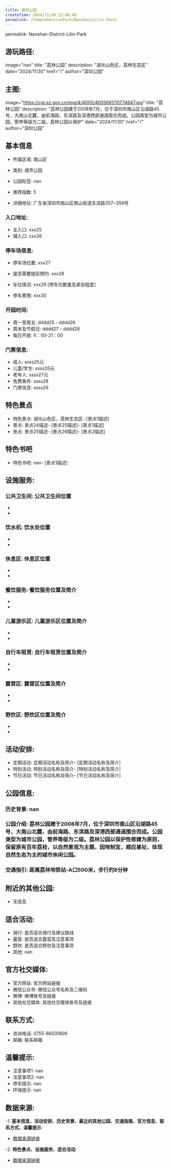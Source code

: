 ```yaml
---
title: 荔林公园
createTime: 2024/11/30 23:48:40
permalink: /ComprehensivePark/Nanshan/Lilin-Park/
---
```

permalink: Nanshan-District-Lilin-Park
## 游玩路径:
image="nan"
title: "荔林公园"
description: "湖光山色区，荔林生态区"
date="2024/11/30"
href="/"
author="深圳公园"
## 主图:
image="https://cgj.sz.gov.cn/img/4/4005/4005681/10774647.jpg"
title: "荔林公园"
description: "荔林公园建于2008年7月，位于深圳市南山区沿湖路45号，大南山北麓，由前海路、东滨路及深港西部通道围合而成。公园类型为城市公园，管养等级为二级。荔林公园以保护"
date="2024/11/30"
href="/"
author="深圳公园"
## 基本信息

- 所属区域: 南山区

- 类别: 城市公园

- 公园标签: nan

- 推荐指数: 5

- 详细地址: 广东省深圳市南山区南山街道东滨路357~359号

### 入口地址:
- 主入口: xxx25
- 辅入口: xxx26
### 停车场信息:
- 停车场位置: xxx27

- 是否需要提前预约: xxx28

- 车位情况: xxx29 [停车位数量及紧张程度]

- 停车费用: xxx30

### 开园时间:
- 周一至周五: dddd25 - dddd26
- 周末及节假日: dddd27 - dddd28
- 每日开放: 6：00-21：00

### 门票信息:
- 成人: ssss25元
- 儿童/学生: ssss26元
- 老年人: ssss27元
- 免费条件: ssss28
- 门票信息: ssss29
## 特色景点
- 特色景点: 湖光山色区，荔林生态区- [景点1描述]
- 景点: 景点24描述- [景点25描述]- [景点1描述]
- 景点: 景点25描述- [景点26描述]- [景点2描述]
## 特色书吧
- 特色书吧: nan- [景点1描述]
## 设施服务:
### 公共卫生间: 公共卫生间位置
- 
- 
### 饮水机: 饮水处位置
- 
- 
### 休息区: 休息区位置
- 
- 
### 餐饮服务: 餐饮服务位置及简介
- 
- 
### 儿童游乐区: 儿童游乐区位置及简介
- 
- 
### 自行车租赁: 自行车租赁位置及简介
- 
- 
### 露营区: 露营区位置及简介
- 
- 
### 野炊区: 野炊区位置及简介

- 
- 
## 活动安排:
- 定期活动: 定期活动名称及简介- [定期活动名称及简介]
- 特别活动: 特别活动名称及简介- [特别活动名称及简介]
- 节日活动: 节日活动名称及简介- [节日活动名称及简介]
## 公园信息:
### 历史背景: nan
### 公园介绍: 荔林公园建于2008年7月，位于深圳市南山区沿湖路45号，大南山北麓，由前海路、东滨路及深港西部通道围合而成。公园类型为城市公园，管养等级为二级。荔林公园以保护性修建为原则，保留原有百年荔枝，以自然景观为主题，因地制宜，顺应基址，体现自然生态为主的城市休闲公园。
### 交通指引: 距离荔林地铁站-A口500米，步行约8分钟

## 附近的其他公园:
- 无信息

## 适合活动:
- 骑行: 是否适合骑行及建议路线
- 露营: 是否适合露营及注意事项
- 野炊: 是否适合野炊及注意事项
- 其他: nan

## 官方社交媒体:
- 官方网站: 官方网站链接
- 微信公众号: 微信公众号名称及二维码
- 微博: 微博账号及链接
- 其他社交媒体: 其他社交媒体账号及链接

## 联系方式:
- 咨询电话: 0755-86031806
- 邮箱: 联系邮箱

## 温馨提示:
- 注意事项1: nan
- 注意事项2: nan
- 停车提示: nan
- 环保提示: nan

## 数据来源:
-1. **基本信息、活动安排、历史背景、最近的其他公园、交通指南、官方信息、联系方式、温馨提示**:
- [数据来源链接](https://cgj.sz.gov.cn/xsmh/gysz/csgy/content/post_10774647.html)

-2. **特色景点、设施服务、适合活动**:
- [数据来源链接](https://cgj.sz.gov.cn/xsmh/gysz/csgy/content/post_10774647.html)

